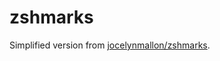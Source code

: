 # zshmarks

Simplified version from [jocelynmallon/zshmarks](https://github.com/jocelynmallon/zshmarks).
